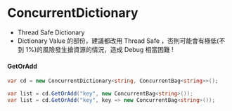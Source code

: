 # ConcurrentDictionary

- Thread Safe Dictionary
- Dictionary Value 的部份，建議都改用 Thread Safe ，否則可能會有極低(不到 1%)的風險發生搶資源的情況，造成 Debug 相當困難 !

#### GetOrAdd

```cs
var cd = new ConcurrentDictionary<string, ConcurrentBag<string>>();

var list = cd.GetOrAdd("key", new ConcurrentBag<string>());
var list = cd.GetOrAdd("key", key => new ConcurrentBag<string>());
```
